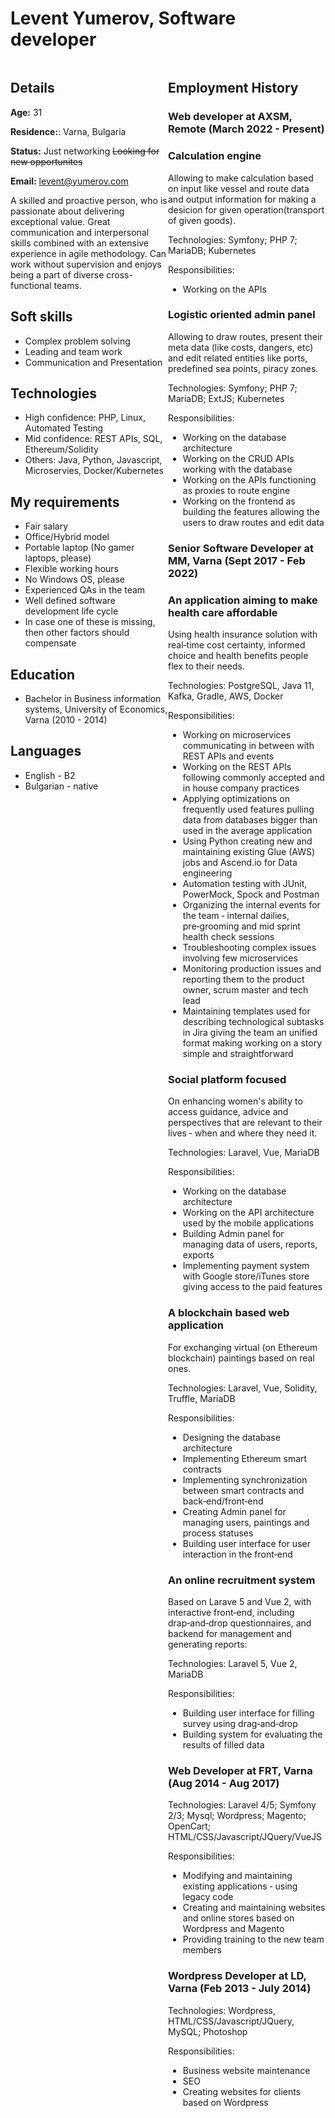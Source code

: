 # Levent Yumerov, Software developer

<div style="width:50%;float:left">

## Details

**Age:** 31

**Residence:**: Varna, Bulgaria

**Status:** Just networking ~~Looking for new opportunites~~

**Email:** levent@yumerov.com

A skilled and proactive person, who is passionate about delivering exceptional value. Great communication and interpersonal skills combined with an extensive experience in agile methodology. Can work without supervision and enjoys being a part of diverse cross-functional teams.

## Soft skills

- Complex problem solving
- Leading and team work 
- Communication and Presentation

## Technologies

- High confidence: PHP, Linux, Automated Testing
- Mid confidence: REST APIs, SQL, Ethereum/Solidity
- Others: Java, Python, Javascript, Microservies, Docker/Kubernetes

## My requirements

- Fair salary
- Office/Hybrid model
- Portable laptop (No gamer laptops, please)
- Flexible working hours
- No Windows OS, please
- Experienced QAs in the team
- Well defined software development life cycle
- In case one of these is missing, then other factors should compensate

## Education

- Bachelor in Business information systems, University of Economics, Varna (2010 - 2014)

## Languages

- English - B2
- Bulgarian - native
</div>

<div style="width:50%;float:left">

## Employment History

### Web developer at AXSM, Remote (March 2022 - Present)

### Calculation engine

Allowing to make calculation based on input like vessel and route data and output information for making a desicion for given operation(transport of given goods).

Technologies: Symfony; PHP 7; MariaDB; Kubernetes

Responsibilities:
- Working on the APIs


### Logistic oriented admin panel

Allowing to draw routes, present their meta data (like costs, dangers, etc) and edit related entities like ports, predefined sea points, piracy zones.

Technologies: Symfony; PHP 7; MariaDB; ExtJS; Kubernetes

Responsibilities:
- Working on the database architecture
- Working on the CRUD APIs working with the database
- Working on the APIs functioning as proxies to route engine
- Working on the frontend as building the features allowing the users to draw routes and edit data

### Senior Software Developer at MM, Varna (Sept 2017 - Feb 2022)

### An application aiming to make health care affordable

Using health insurance solution with real‑time cost certainty, informed choice and health benefits people flex to their needs.

Technologies: PostgreSQL, Java 11, Kafka, Gradle, AWS, Docker

Responsibilities:
- Working on microservices communicating in between with REST APIs and events
- Working on the REST APIs following commonly accepted and in house company practices
- Applying optimizations on frequently used features pulling data from databases bigger than used in the average application
- Using Python creating new and maintaining existing Glue (AWS) jobs and Ascend.io for Data engineering
- Automation testing with JUnit, PowerMock, Spock and Postman
- Organizing the internal events for the team ‑ internal dailies, pre‑grooming and mid sprint health check sessions
- Troubleshooting complex issues involving few microservices
- Monitoring production issues and reporting them to the product owner, scrum master and tech lead
- Maintaining templates used for describing technological subtasks in Jira giving the team an unified format making working on a story simple and straightforward

### Social platform focused

On enhancing women's ability to access guidance,
advice and perspectives that are relevant to their lives ‑ when and where they need it.

Technologies: Laravel, Vue, MariaDB

Responsibilities:
- Working on the database architecture
- Working on the API architecture used by the mobile applications
- Building Admin panel for managing data of users, reports, exports
- Implementing payment system with Google store/iTunes store giving access to the paid features

### A blockchain based web application

For exchanging virtual (on Ethereum blockchain) paintings based on real ones.

Technologies: Laravel, Vue, Solidity, Truffle, MariaDB

Responsibilities:
- Designing the database architecture
- Implementing Ethereum smart contracts
- Implementing synchronization between smart contracts and
back‑end/front‑end
- Creating Admin panel for managing users, paintings and process statuses
- Building user interface for user interaction in the front‑end

### An online recruitment system

Based on Larave 5 and Vue 2, with interactive front‑end, including drap‑and‑drop questionnaires, and backend for management and generating reports:

Technologies: Laravel 5, Vue 2, MariaDB

Responsibilities:
- Building user interface for filling survey using drag‑and‑drop
- Building system for evaluating the results of filled data

### Web Developer at FRT, Varna (Aug 2014 - Aug 2017)

Technologies: Laravel 4/5; Symfony 2/3; Mysql; Wordpress; Magento; OpenCart; HTML/CSS/Javascript/JQuery/VueJS

Responsibilities:
- Modifying and maintaining existing applications ‑ using legacy code
- Creating and maintaining websites and online stores based on Wordpress and Magento
- Providing training to the new team members

### Wordpress Developer at LD, Varna (Feb 2013 - July 2014)

Technologies: Wordpress, HTML/CSS/Javascript/JQuery, MySQL; Photoshop

Responsibilities:
- Business website maintenance
- SEO
- Creating websites for clients based on Wordpress
</div>